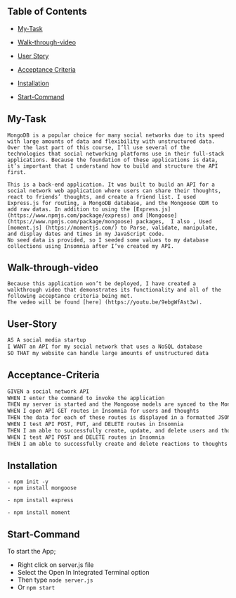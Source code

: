 ## Table of Contents

- [My-Task](#My-Task)

- [Walk-through-video](#Walk-through-video)

- [User Story](#User-Story)

- [Acceptance Criteria](#Acceptance-Criteria)

- [Installation](#Installation)
- [Start-Command](#Start-Command)

## My-Task

```
MongoDB is a popular choice for many social networks due to its speed with large amounts of data and flexibility with unstructured data. Over the last part of this course, I’ll use several of the technologies that social networking platforms use in their full-stack applications. Because the foundation of these applications is data, it’s important that I understand how to build and structure the API first.

This is a back-end application. It was built to build an API for a social network web application where users can share their thoughts, react to friends’ thoughts, and create a friend list. I used Express.js for routing, a MongoDB database, and the Mongoose ODM to add raw datas. In addition to using the [Express.js](https://www.npmjs.com/package/express) and [Mongoose](https://www.npmjs.com/package/mongoose) packages,  I also , Used [moment.js] (https://momentjs.com/) to Parse, validate, manipulate, and display dates and times in my JavaScript code.
No seed data is provided, so I seeded some values to my database collections using Insomnia after I’ve created my API.
```

## Walk-through-video

```
Because this application won’t be deployed, I have created a walkthrough video that demonstrates its functionality and all of the following acceptance criteria being met.
The vedeo will be found [here] (https://youtu.be/9ebgWfAst3w).
```

## User-Story

```md
AS A social media startup
I WANT an API for my social network that uses a NoSQL database
SO THAT my website can handle large amounts of unstructured data
```

## Acceptance-Criteria

```md
GIVEN a social network API
WHEN I enter the command to invoke the application
THEN my server is started and the Mongoose models are synced to the MongoDB database
WHEN I open API GET routes in Insomnia for users and thoughts
THEN the data for each of these routes is displayed in a formatted JSON
WHEN I test API POST, PUT, and DELETE routes in Insomnia
THEN I am able to successfully create, update, and delete users and thoughts in my database
WHEN I test API POST and DELETE routes in Insomnia
THEN I am able to successfully create and delete reactions to thoughts and add and remove friends to a user’s friend list

```

## Installation

```
- npm init -y
- npm install mongoose

- npm install express

- npm install moment

```

## Start-Command
To start the App; 
- Right click on server.js file
- Select the Open In Integrated Terminal option
- Then type ```node server.js```
- Or ```npm start```
